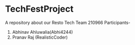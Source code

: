 # TechFestProject
A repository about our Resto Tech 
Team 210966
Participants-

1. Abhinav Ahluwalia(Abhi4244)
2. Pranav Raj (RealisticCoder)
